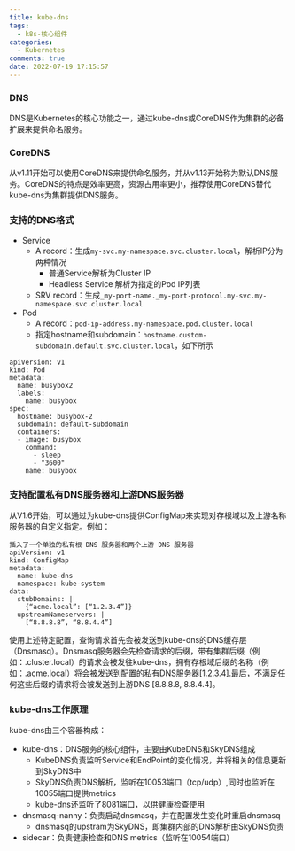```yaml
---
title: kube-dns
tags:
  - k8s-核心组件
categories:
  - Kubernetes
comments: true
date: 2022-07-19 17:15:57
---
```



### DNS

DNS是Kubernetes的核心功能之一，通过kube-dns或CoreDNS作为集群的必备扩展来提供命名服务。

### CoreDNS

从v1.11开始可以使用CoreDNS来提供命名服务，并从v1.13开始称为默认DNS服务。CoreDNS的特点是效率更高，资源占用率更小，推荐使用CoreDNS替代kube-dns为集群提供DNS服务。

### 支持的DNS格式

* Service
    * A record：生成`my-svc.my-namespace.svc.cluster.local`，解析IP分为两种情况
        * 普通Service解析为Cluster IP
        * Headless Service 解析为指定的Pod IP列表
    * SRV record：生成`_my-port-name._my-port-protocol.my-svc.my-namespace.svc.cluster.local`
* Pod
    * A record：`pod-ip-address.my-namespace.pod.cluster.local`
    * 指定hostname和subdomain：`hostname.custom-subdomain.default.svc.cluster.local`，如下所示

```
apiVersion: v1
kind: Pod
metadata:
  name: busybox2
  labels:
    name: busybox
spec:
  hostname: busybox-2
  subdomain: default-subdomain
  containers:
  - image: busybox
    command:
      - sleep
      - "3600"
    name: busybox
```

### 支持配置私有DNS服务器和上游DNS服务器

从V1.6开始，可以通过为kube-dns提供ConfigMap来实现对存根域以及上游名称服务器的自定义指定。例如：

```
插入了一个单独的私有根 DNS 服务器和两个上游 DNS 服务器
apiVersion: v1
kind: ConfigMap
metadata:
  name: kube-dns
  namespace: kube-system
data:
  stubDomains: |
    {“acme.local”: [“1.2.3.4”]}
  upstreamNameservers: |
    [“8.8.8.8”, “8.8.4.4”]
```

使用上述特定配置，查询请求首先会被发送到kube-dns的DNS缓存层（Dnsmasq）。Dnsmasq服务器会先检查请求的后缀，带有集群后缀（例如：.cluster.local）的请求会被发往kube-dns，拥有存根域后缀的名称（例如：.acme.local）将会被发送到配置的私有DNS服务器[1.2.3.4].最后，不满足任何这些后缀的请求将会被发送到上游DNS [8.8.8.8, 8.8.4.4]。

### kube-dns工作原理

kube-dns由三个容器构成：

* kube-dns：DNS服务的核心组件，主要由KubeDNS和SkyDNS组成
    * KubeDNS负责监听Service和EndPoint的变化情况，并将相关的信息更新到SkyDNS中
    * SkyDNS负责DNS解析，监听在10053端口（tcp/udp）,同时也监听在10055端口提供metrics
    * kube-dns还监听了8081端口，以供健康检查使用
* dnsmasq-nanny：负责启动dnsmasq，并在配置发生变化时重启dnsmasq
    * dnsmasq的upstram为SkyDNS，即集群内部的DNS解析由SkyDNS负责
* sidecar：负责健康检查和DNS metrics（监听在10054端口）


